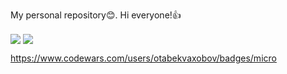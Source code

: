 My personal repository:blush:.
Hi everyone!:+1:
</br>

  <img align="center" src="https://github-readme-stats.vercel.app/api?username=OtabekVaxobov&show_icons=true&include_all_commits=true&theme=" />

<img align="center" src="https://github-readme-stats.vercel.app/api/top-langs/?username=OtabekVaxobov&layout=compact&theme=" />

https://www.codewars.com/users/otabekvaxobov/badges/micro


